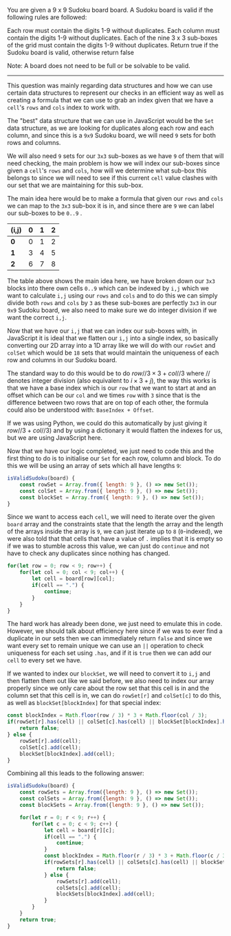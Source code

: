 You are given a 9 x 9 Sudoku board board. A Sudoku board is valid if the following rules are followed:

Each row must contain the digits 1-9 without duplicates.
Each column must contain the digits 1-9 without duplicates.
Each of the nine 3 x 3 sub-boxes of the grid must contain the digits 1-9 without duplicates.
Return true if the Sudoku board is valid, otherwise return false

Note: A board does not need to be full or be solvable to be valid.
***
This question was mainly regarding data structures and how we can use certain data structures to represent our checks in an efficient way as well as creating a formula that we can use to grab an index given that we have a `cell`'s `rows` and `cols` index to work with.

The "best" data structure that we can use in JavaScript would be the `Set` data structure, as we are looking for duplicates along each row and each column, and since this is a `9x9` Sudoku board, we will need `9` sets for both rows and columns.

We will also need `9` sets for our `3x3` sub-boxes as we have `9` of them that will need checking, the main problem is how we will index our sub-boxes since given a `cell`'s `rows` and `cols`, how will we determine what sub-box this belongs to since we will need to see if this current `cell` value clashes with our set that we are maintaining for this sub-box.

The main idea here would be to make a formula that given our `rows` and `cols` we can map to the `3x3` sub-box it is in, and since there are `9` we can label our sub-boxes to be `0..9` .

| (i,j) | 0   | 1   | 2   |
| ----- | --- | --- | --- |
| **0** | 0   | 1   | 2   |
| **1** | 3   | 4   | 5   |
| **2** | 6   | 7   | 8   |
The table above shows the main idea here, we have broken down our `3x3` blocks into there own cells `0..9` which can be indexed by `i,j` which we want to calculate `i,j` using our `rows` and `cols` and to do this we can simply divide both `rows` and `cols` by `3` as these sub-boxes are perfectly `3x3` in our `9x9` Sudoku board, we also need to make sure we do integer division if we want the correct `i,j`.

Now that we have our `i,j` that we can index our sub-boxes with, in JavaScript it is ideal that we flatten our `i,j` into a single index, so basically converting our 2D array into a 1D array like we will do with our `rowSet` and `colSet` which would be `18` sets that would maintain the uniqueness of each row and columns in our Sudoku board. 

The standard way to do this would be to do $row // 3 \times 3 + col // 3$ where $//$ denotes integer division (also equivalent to $i \times 3 + j)$, the way this works is that we have a base index which is our `row` that we want to start at and an offset which can be our `col` and we times `row` with `3` since that is the difference between two rows that are on top of each other, the formula could also be understood with: `BaseIndex + Offset`. 

If we was using Python, we could do this automatically by just giving it $row // 3 + col // 3)$ and by using a dictionary it would flatten the indexes for us, but we are using JavaScript here.

Now that we have our logic completed, we just need to code this and the first thing to do is to initialise our `Set` for each row, column and block. To do this we will be using an array of sets which all have lengths `9`:

```js
isValidSudoku(board) {
	const rowSet = Array.from({ length: 9 }, () => new Set());
	const colSet = Array.from({ length: 9 }, () => new Set());
	const blockSet = Array.from({ length: 9 }, () => new Set());
}
```

Since we want to access each `cell`, we will need to iterate over the given `board` array and the constraints state that the length the array and the length of the arrays inside the array is `9`, we can just iterate up to `8` (`0`-indexed), we were also told that that cells that have a value of `.` implies that it is empty so if we was to stumble across this value, we can just do `continue` and not have to check any duplicates since nothing has changed. 

```js
for(let row = 0; row < 9; row++) {
	for(let col = 0; col < 9; col++) {
		let cell = board[row][col];
		if(cell == ".") {
			continue;
		}
	}
}
```

The hard work has already been done, we just need to emulate this in code. However, we should talk about efficiency here since if we was to ever find a duplicate in our sets then we can immediately return `false` and since we want every set to remain unique we can use an `||` operation to check uniqueness for each set using `.has`, and if it is `true` then we can add our `cell` to every set we have.

If we wanted to index our `blockSet`, we will need to convert it to `i,j` and then flatten them out like we said before, we also need to index our array properly since we only care about the row set that this cell is in and the column set that this cell is in, we can do `rowSet[r]` and `colSet[c]` to do this, as well as `blockSet[blockIndex]` for that special index:

```js
const blockIndex = Math.floor(row / 3) * 3 + Math.floor(col / 3);
if(rowSet[r].has(cell) || colSet[c].has(cell) || blockSet[blockIndex].has(cell)) {
	return false;
} else {
	rowSet[r].add(cell);
	colSet[c].add(cell);
	blockSet[blockIndex].add(cell);
}
```

Combining all this leads to the following answer:
```js
isValidSudoku(board) {
    const rowSets = Array.from({length: 9 }, () => new Set());
    const colSets = Array.from({length: 9 }, () => new Set());
    const blockSets = Array.from({length: 9 }, () => new Set());

    for(let r = 0; r < 9; r++) {
        for(let c = 0; c < 9; c++) {
            let cell = board[r][c];
            if(cell == ".") {
                continue;
            }
            const blockIndex = Math.floor(r / 3) * 3 + Math.floor(c / 3);
            if(rowSets[r].has(cell) || colSets[c].has(cell) || blockSets[blockIndex].has(cell)) {
                return false;
            } else {
                rowSets[r].add(cell);
                colSets[c].add(cell);
                blockSets[blockIndex].add(cell);
            }
        }
    }
    return true;
}
```
